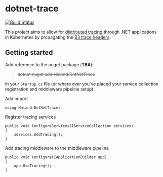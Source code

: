 # dotnet-trace

[![Build Status](https://chrishaland.visualstudio.com/dotnet-trace/_apis/build/status/chrishaland.dotnet-trace?branchName=main)](https://chrishaland.visualstudio.com/dotnet-trace/_build/latest?definitionId=1&branchName=main)

This project aims to allow for [distributed tracing](https://istio.io/latest/faq/distributed-tracing/) through .NET applications in Kubernetes by propagating the [B3 trace headers](https://github.com/openzipkin/b3-propagation).

## Getting started

Add reference to the nuget package (**TBA**):

> ~~dotnet nuget add Haland.DotNetTrace~~

In your `Startup.cs` file (or where ever you've placed your service collection registration and middleware pipeline setup):

Add import
```
using Haland.DotNetTrace;
```

Register tracing services
```
public void ConfigureServices(IServiceCollection services)
{
    services.AddTracing();
}
```

Add tracing middleware to the middleware pipeline
```
public void Configure(IApplicationBuilder app)
{
    app.UseTracing();
}
```